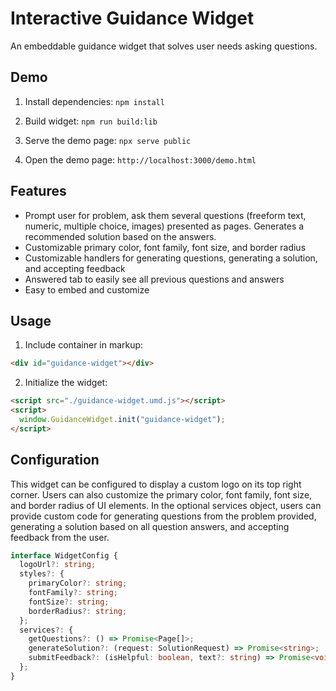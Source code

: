 # Interactive Guidance Widget

An embeddable guidance widget that solves user needs asking questions.

## Demo

1. Install dependencies: `npm install`
2. Build widget: `npm run build:lib`

3. Serve the demo page: `npx serve public`
4. Open the demo page: `http://localhost:3000/demo.html`

## Features

- Prompt user for problem, ask them several questions (freeform text, numeric, multiple choice, images) presented as pages. Generates a recommended solution based on the answers.
- Customizable primary color, font family, font size, and border radius
- Customizable handlers for generating questions, generating a solution, and accepting feedback
- Answered tab to easily see all previous questions and answers
- Easy to embed and customize

## Usage

1. Include container in markup:

```html
<div id="guidance-widget"></div>
```

2. Initialize the widget:

```html
<script src="./guidance-widget.umd.js"></script>
<script>
  window.GuidanceWidget.init("guidance-widget");
</script>
```

## Configuration

This widget can be configured to display a custom logo on its top right corner.
Users can also customize the primary color, font family, font size, and border radius of UI elements. In the optional services object, users can provide custom code for generating questions from the problem provided, generating a solution based on all question answers, and accepting feedback from the user.

```ts
interface WidgetConfig {
  logoUrl?: string;
  styles?: {
    primaryColor?: string;
    fontFamily?: string;
    fontSize?: string;
    borderRadius?: string;
  };
  services?: {
    getQuestions?: () => Promise<Page[]>;
    generateSolution?: (request: SolutionRequest) => Promise<string>;
    submitFeedback?: (isHelpful: boolean, text?: string) => Promise<void>;
  };
}
```
